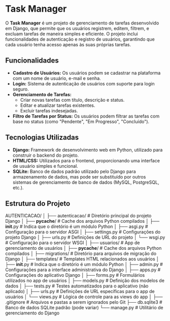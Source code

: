 # Task Manager

O **Task Manager** é um projeto de gerenciamento de tarefas desenvolvido em Django, que permite que os usuários registrem, editem, filtrem, e excluam tarefas de maneira simples e eficiente. O projeto inclui funcionalidades de autenticação e registro de usuários, garantindo que cada usuário tenha acesso apenas às suas próprias tarefas.

## Funcionalidades

- **Cadastro de Usuários:** Os usuários podem se cadastrar na plataforma com um nome de usuário, e-mail e senha.
- **Login:** Sistema de autenticação de usuários com suporte para login seguro.
- **Gerenciamento de Tarefas:**
  - Criar novas tarefas com título, descrição e status.
  - Editar e atualizar tarefas existentes.
  - Excluir tarefas indesejadas.
- **Filtro de Tarefas por Status:** Os usuários podem filtrar as tarefas com base no status (como "Pendente", "Em Progresso", "Concluído").

## Tecnologias Utilizadas

- **Django:** Framework de desenvolvimento web em Python, utilizado para construir o backend do projeto.
- **HTML/CSS:** Utilizados para o frontend, proporcionando uma interface de usuário simples e funcional.
- **SQLite:** Banco de dados padrão utilizado pelo Django para armazenamento de dados, mas pode ser substituído por outros sistemas de gerenciamento de banco de dados (MySQL, PostgreSQL, etc.).

## Estrutura do Projeto

AUTENTICACAO/
│
├── autenticacao/              # Diretório principal do projeto Django
│   ├── __pycache__/           # Cache dos arquivos Python compilados
│   ├── __init__.py            # Indica que o diretório é um módulo Python
│   ├── asgi.py                # Configuração para o servidor ASGI
│   ├── settings.py            # Configurações do projeto Django
│   ├── urls.py                # Definições de URL do projeto
│   └── wsgi.py                # Configuração para o servidor WSGI
│
├── usuarios/                  # App de gerenciamento de usuários
│   ├── __pycache__/           # Cache dos arquivos Python compilados
│   ├── migrations/            # Diretório para arquivos de migração do Django
│   ├── templates/             # Templates HTML relacionados aos usuários
│   ├── __init__.py            # Indica que o diretório é um módulo Python
│   ├── admin.py               # Configurações para a interface administrativa do Django
│   ├── apps.py                # Configurações do aplicativo Django
│   ├── forms.py               # Formulários utilizados no app de usuários
│   ├── models.py              # Definição dos modelos de dados
│   ├── tests.py               # Testes automatizados para o aplicativo (não aplicado)
│   ├── urls.py                # Definições de URL específicas para o app de usuários
│   └── views.py               # Lógica de controle para as views do app
│
├── .gitignore                 # Arquivos e pastas a serem ignorados pelo Git
├── db.sqlite3                 # Banco de dados SQLite padrão (pode variar)
└── manage.py                  # Utilitário de gerenciamento do Django
